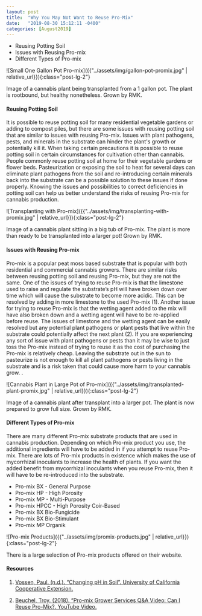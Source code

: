 ```yaml
---
layout: post
title:  "Why You May Not Want to Reuse Pro-Mix"
date:   "2019-08-30 15:12:11 -0400"
categories: [August2019]
---
```



* Reusing Potting Soil
* Issues with Reusing Pro-mix
* Different Types of Pro-mix



![Small One Gallon Pot Pro-mix]({{"../assets/img/gallon-pot-promix.jpg" | relative_url}}){:class="post-lg-2"}
<div class="text-center blog-caption">
Image of a cannabis plant being transplanted from a 1 gallon pot. The plant is rootbound, but healthy nonetheless. Grown by RMK.  
</div>

#### Reusing Potting Soil
It is possible to reuse potting soil for many residential vegetable gardens or adding to compost piles, but there are some issues with reusing potting soil that are similar to issues with reusing Pro-mix. Issues with plant pathogens, pests, and minerals in the substrate can hinder the plant's growth or potentially kill it. When taking certain precautions it is possible to reuse potting soil in certain circumstances for cultivation other than cannabis. People commonly reuse potting soil at home for their vegetable gardens or flower beds. Pasteurization or exposing the soil to heat for several days can eliminate plant pathogens from the soil and re-introducing certain minerals back into the substrate can be a possible solution to these issues if done properly. Knowing the issues and possibilities to correct deficiencies in potting soil can help us better understand the risks of reusing Pro-mix for cannabis production. 


![Transplanting with Pro-mix]({{"../assets/img/transplanting-with-promix.jpg" | relative_url}}){:class="post-lg-2"}
<div class="text-center blog-caption">
Image of a cannabis plant sitting in a big tub of Pro-mix. The plant is more than ready to be transplanted into a larger pot! Grown by RMK.  
</div>


#### Issues with Reusing Pro-mix
Pro-mix is a popular peat moss based substrate that is popular with both residential and commercial cannabis growers. There are similar risks between reusing potting soil and reusing Pro-mix, but they are not the same. One of the issues of trying to reuse Pro-mix is that the limestone used to raise and regulate the substrate’s pH will have broken down over time which will cause the substrate to become more acidic. This can be resolved by adding in more limestone to the used Pro-mix (1). Another issue for trying to reuse Pro-mix is that the wetting agent added to the mix will have also broken down and a wetting agent will have to be re-applied before reuse. The issues of limestone and the wetting agent can be easily resolved but any potential plant pathogens or plant pests that live within the substrate could potentially affect the next plant (2). If you are experiencing any sort of issue with plant pathogens or pests than it may be wise to just toss the Pro-mix instead of trying to reuse it as the cost of purchasing the Pro-mix is relatively cheap. Leaving the substrate out in the sun to pasteurize is not enough to kill all plant pathogens or pests living in the substrate and is a risk taken that could cause more harm to your cannabis grow. .  
 

![Cannabis Plant in Large Pot of Pro-mix]({{"../assets/img/transplanted-plant-promix.jpg" | relative_url}}){:class="post-lg-2"}
<div class="text-center blog-caption">
Image of a cannabis plant after transplant into a larger pot. The plant is now prepared to grow full size. Grown by RMK.  
</div>


#### Different Types of Pro-mix
There are many different Pro-mix substrate products that are used in cannabis production. Depending on which Pro-mix product you use, the additional ingredients will have to be added in if you attempt to reuse Pro-mix. There are lots of Pro-mix products in existence which makes the use of mycorrhizal inoculants to increase the health of plants. If you want the added benefit from mycorrhizal inoculants when you reuse Pro-mix, then it will have to be re-introduced into the substrate.

* Pro-mix BX - General Purpose
* Pro-mix HP - High Porosity
* Pro-mix MP - Multi-Purpose
* Pro-mix HPCC - High Porosity Coir-Based
* Pro-mix BX Bio-Fungicide
* Pro-mix BX Bio-Stimulant
* Pro-mix MP Organik

![Pro-mix Products]({{"../assets/img/promix-products.jpg" | relative_url}}){:class="post-lg-2"}
<div class="text-center blog-caption">
There is a large selection of Pro-mix products offered on their website.
</div>
 

#### Resources
1. <a href="https://vric.ucdavis.edu/pdf/soil/ChangingpHinSoil.pdf">Vossen, Paul. (n.d.). “Changing pH in Soil”. University of California Cooperative Extension.</a>

2. <a href="https://www.youtube.com/watch?v=mgo0xfpNqz0">Beuchel, Troy. (2018). “Pro-mix Grower Services Q&amp;A Video: Can I Reuse Pro-Mix?. YouTube Video.</a>
